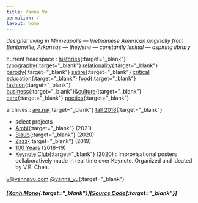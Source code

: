 ```yaml
---
title: Vanna Vu
permalink: /
layout: home
---
```


*designer living in Minneapolis — Vietnamese American originally from Bentonville, Arkansas  — they/she — constantly liminal — aspiring library*

current headspace : 
[histories](https://prairieschooner.unl.edu/blog/i-thought-what-i-survived-deserved-recognition-poetry-paul-tran){:target="_blank"} 
[typography](https://fontsinuse.com/uses/11193/huy-fong-sriracha-hot-sauce-label){:target="_blank"}
[relationality](https://www.e-flux.com/journal/106/314167/can-we-share-a-world-beyond-representation/){:target="_blank"}
[parody](https://youtu.be/CT1st0QZPNE){:target="_blank"}
[satire](https://www.e-flux.com/architecture/superhumanity/68641/the-story-of-peter-green-peter-chang/){:target="_blank"}
[critical education](https://kairosschool.co.za/wp-content/uploads/2011/02/Teaching-as-a-Subversive-Activity.pdf){:target="_blank"}
[food](https://www.instagram.com/p/CMc2JifJR_q/?utm_source=ig_web_copy_link){:target="_blank"}
[fashion](https://www.vogue.com/fashion-shows/fall-2021-ready-to-wear/private-policy){:target="_blank"}
[business](https://youtu.be/CV42Bg4NxzY){:target="_blank"}&[culture](https://www.instagram.com/p/CWbZ6WuPPgU/?utm_source=ig_web_copy_link){:target="_blank"}
[care](https://www.youtube.com/c/benjiplant/videos){:target="_blank"}
[poetics](https://onbeing.org/programs/ocean-vuong-a-life-worthy-of-our-breath/){:target="_blank"}
  
archives : 
[are.na](https://www.are.na/vanna-vu/all?sort=UPDATED_AT){:target="_blank"}
[fall 2018](https://vannavu.com/referencerepository/){:target="_blank"}  

- select projects
- [Ambi](http://typewest2021.letterformarchive.org/VannaVu_Ambi.html){:target="_blank"} (2021)    
- [Blaub](https://displaytypedesign.com/projects/Vanna_Vu.html){:target="_blank"} (2020)   
- [Zazz](https://vannavu.com/zazz/){:target="_blank"} (2019)  
- [100 Years]({{site.url}}/100_years) (2018–19)  
- [Keynote Club](https://www.instagram.com/keynoteclub/){:target="_blank"} (2020) : Improvisational posters collaboratively made in real time over Keynote. Organized and ideated by V.E. Chen.

[v@vannavu.com](mailto:v@vannavu.com)
[@vanna_vu](https://www.instagram.com/vanna_vu/){:target="_blank"}

##### [[Xanh Mono](https://fonts.google.com/specimen/Xanh+Mono#about){:target="_blank"}][[Source Code](https://github.com/adobe-fonts/source-code-pro){:target="_blank"}]


